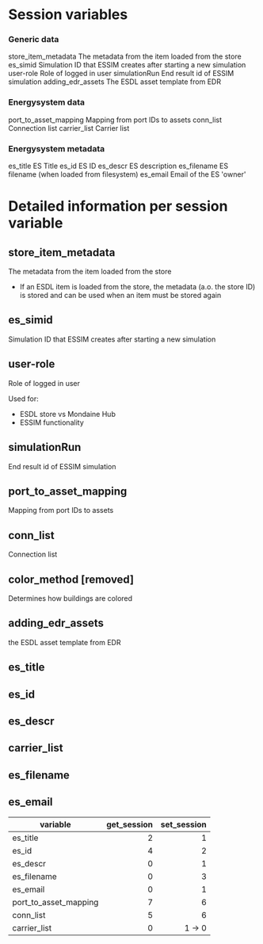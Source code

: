 # Session variables

### Generic data
store_item_metadata     The metadata from the item loaded from the store
es_simid                Simulation ID that ESSIM creates after starting a new simulation
user-role               Role of logged in user
simulationRun           End result id of ESSIM simulation
adding_edr_assets       The ESDL asset template from EDR

### Energysystem data
port_to_asset_mapping   Mapping from port IDs to assets
conn_list               Connection list
carrier_list            Carrier list

### Energysystem metadata
es_title                ES Title
es_id                   ES ID
es_descr                ES description
es_filename             ES filename (when loaded from filesystem)
es_email                Email of the ES 'owner'


# Detailed information per session variable

## store_item_metadata
The metadata from the item loaded from the store
- If an ESDL item is loaded from the store, the metadata (a.o. the store ID) is stored and can be used when an item must be stored again

## es_simid
Simulation ID that ESSIM creates after starting a new simulation

## user-role
Role of logged in user

Used for:
- ESDL store vs Mondaine Hub
- ESSIM functionality

## simulationRun
End result id of ESSIM simulation

## port_to_asset_mapping
Mapping from port IDs to assets

## conn_list
Connection list

## color_method [removed]
Determines how buildings are colored

## adding_edr_assets
the ESDL asset template from EDR

## es_title
## es_id
## es_descr
## carrier_list
## es_filename
## es_email


 variable | get_session | set_session |
--- | ---: | ---: |
es_title | 2 | 1 |
es_id | 4 | 2 |
es_descr | 0 | 1 |
es_filename | 0 | 3 |
es_email | 0 | 1 |
port_to_asset_mapping | 7 | 6 |
conn_list | 5 | 6 |
carrier_list | 0 | 1 -> 0 | 